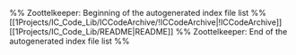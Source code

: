 %% Zoottelkeeper: Beginning of the autogenerated index file list  %%
 [[1Projects/IC_Code_Lib/ICCodeArchive/!ICCodeArchive|!ICCodeArchive]]
 [[1Projects/IC_Code_Lib/README|README]]
%% Zoottelkeeper: End of the autogenerated index file list  %%
